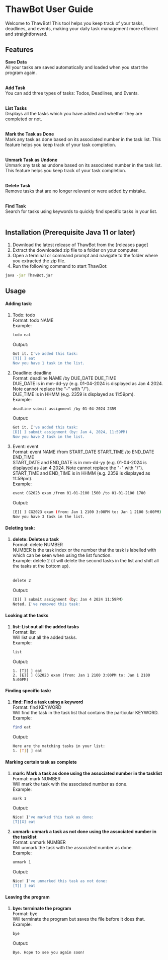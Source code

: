 # ThawBot User Guide
Welcome to ThawBot! This tool helps you keep track of your tasks, deadlines, and events, making your daily task management more efficient and straightforward.

## Features
**Save Data** <br>
All your tasks are saved automatically and loaded when you start the program again. <br><br>

**Add Task** <br>
You can add three types of tasks: Todos, Deadlines, and Events. <br><br>

**List Tasks** <br>
Displays all the tasks which you have added and whether they are completed or not. <br><br>

**Mark the Task as Done** <br>
Mark any task as done based on its associated number in the task list. This feature helps you keep track of your task completion.<br><br>

**Unmark Task as Undone** <br>
Unmark any task as undone based on its associated number in the task list. This feature helps you keep track of your task completion. <br><br>

**Delete Task** <br>
Remove tasks that are no longer relevant or were added by mistake. <br><br>

**Find Task** <br>
Search for tasks using keywords to quickly find specific tasks in your list. <br><br>



## Installation (Prerequisite Java 11 or later)
1. Download the latest release of ThawBot from the [releases page] 
2. Extract the downloaded zip file to a folder on your computer. 
3. Open a terminal or command prompt and navigate to the folder where you extracted the zip file. 
4. Run the following command to start ThawBot:

```bash
java -jar ThawBot.jar
```

## Usage
#### Adding task:
1. Todo: todo <br>
     Format: todo NAME <br>
     Example: <br>
     ```bash
     todo eat
     ```
     Output: <br>
     ```bash
     Got it. I've added this task:
     [T][ ] eat
     Now you have 1 task in the list.
     ```
    
2. Deadline: deadline <br>
     Format: deadline NAME /by DUE_DATE DUE_TIME <br>
     DUE_DATE is in mm-dd-yy (e.g. 01-04-2024 is displayed as Jan 4 2024. Note cannot replace the "-" with "/"). <br>
     DUE_TIME is in HHMM (e.g. 2359 is displayed as 11:59pm). <br>
     Example: <br>
     ```bash
     deadline submit assignment /by 01-04-2024 2359
      ```
     Output: <br>
     ```bash
     Got it. I've added this task:
     [D][ ] submit assignment (by: Jan 4, 2024, 11:59PM)
     Now you have 2 task in the list.
     ```
   
3. Event: event <br>
     Format: event NAME /from START_DATE START_TIME /to END_DATE END_TIME <br>
     START_DATE and END_DATE is in mm-dd-yy (e.g. 01-04-2024 is displayed as Jan 4 2024. Note cannot replace the "-" with "/"). <br>
     START_TIME and END_TIME is in HHMM (e.g. 2359 is displayed as 11:59pm). <br>
     Example: <br>
     ```bash
     event CG2023 exam /from 01-01-2100 1500 /to 01-01-2100 1700
     ```
     Output: <br>
     ```bash
     [E][ ] CG2023 exam (from: Jan 1 2100 3:00PM to: Jan 1 2100 5:00PM)
     Now you have 3 task in the list.
     ```

#### Deleting task:
1. **delete: Deletes a task** <br>
     Format: delete NUMBER <br>
     NUMBER is the task index or the number that the task is labelled with which can be seen when using the list function. <br>
     Example: delete 2 (it will delete the second tasks in the list and shift all the tasks at the bottom up). <br><br>
     ```bash
     delete 2
     ```
     Output: <br>
     ```bash
     [D][ ] submit assignment (by: Jan 4 2024 11:59PM)
     Noted. I've removed this task:
     ```

#### Looking at the tasks 
1. **list: List out all the added tasks** <br>
     Format: list <br>
     Will list out all the added tasks. <br>
     Example: <br>
     ```bash
     list
     ```
     Output: <br>
     ```
     1. [T][ ] eat
     2. [E][ ] CG2023 exam (from: Jan 1 2100 3:00PM to: Jan 1 2100 5:00PM)
     ```
     

#### Finding specific task: 
1. **find: Find a task using a keyword** <br>
     Format: find KEYWORD <br> 
     Will find the task in the task list that contains the particular KEYWORD. <br>
     Example: <br>
     ```bash
     find eat
     ```
     Output: <br>
     ```bash
     Here are the matching tasks in your list:
     1. [T][ ] eat
     ```

#### Marking certain task as complete 
1. **mark: Mark a task as done using the associated number in the tasklist** <br>
     Format: mark NUMBER <br>
     Will mark the task with the associated number as done. <br>
     Example:  <br>
     ```bash
     mark 1
     ```
     Output: <br>
     ```bash
     Nice! I've marked this task as done:
     [T][X] eat
     ```

2. **unmark: unmark a task as not done using the associated number in the tasklist** <br>
     Format: unmark NUMBER <br>
     Will unmark the task with the associated number as done. <br>
     Example: <br>
     ```bash
     unmark 1
     ```
     Output: <br>
     ```bash
     Nice! I've unmarked this task as not done:
     [T][ ] eat
     ```
#### Leaving the program
1. **bye: terminate the program** <br>
     Format: bye <br>
     Will terminate the program but saves the file before it does that. <br>
     Example: <br>
     ```bash
     bye
     ```

     Output: <br>
     ```bash
     Bye. Hope to see you again soon!
     ```

